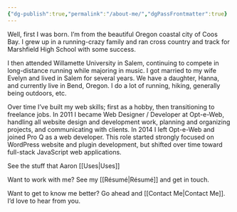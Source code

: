 ```yaml
---
{"dg-publish":true,"permalink":"/about-me/","dgPassFrontmatter":true}
---
```



Well, first I was born. I’m from the beautiful Oregon coastal city of Coos Bay. I grew up in a running-crazy family and ran cross country and track for Marshfield High School with some success.

I then attended Willamette University in Salem, continuing to compete in long-distance running while majoring in music. I got married to my wife Evelyn and lived in Salem for several years. We have a daughter, Hanna, and currently live in Bend, Oregon. I do a lot of running, hiking, generally being outdoors, etc.

Over time I’ve built my web skills; first as a hobby, then transitioning to freelance jobs. In 2011 I became Web Designer / Developer at Opt-e-Web, handling all website design and development work, planning and organizing projects, and communicating with clients. In 2014 I left Opt-e-Web and joined Pro Q as a web developer. This role started strongly focused on WordPress website and plugin development, but shifted over time toward full-stack JavaScript web applications.

See the stuff that Aaron [[Uses\|Uses]]

Want to work with me? See my [[Résumé\|Résumé]] and get in touch.

Want to get to know me better? Go ahead and [[Contact Me\|Contact Me]]. I’d love to hear from you.

